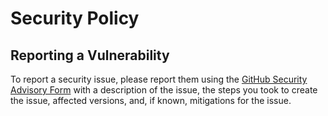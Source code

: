 # Security Policy

## Reporting a Vulnerability

To report a security issue, please report them using
the [GitHub Security Advisory Form](https://github.com/GenericMale/ollama-model-generator/security/advisories/new) with a
description of the issue, the steps you took to create the issue, affected versions, and, if known, mitigations for the
issue.
